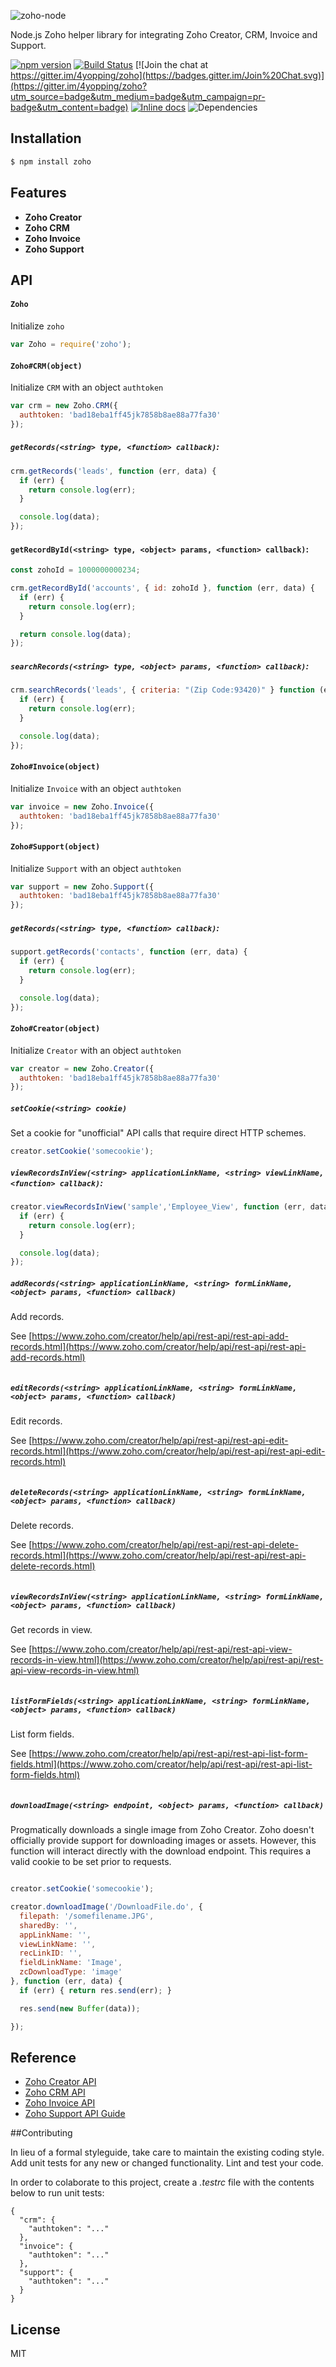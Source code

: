 ![zoho-node](https://monosnap.com/file/5S223w7651B8ksuXEFSrRH1tRwo1nS.png)

Node.js Zoho helper library for integrating Zoho Creator, CRM, Invoice and Support.

[![npm version](https://badge.fury.io/js/zoho.svg)](http://badge.fury.io/js/zoho)
[![Build Status](https://travis-ci.org/4yopping/zoho.svg)](https://travis-ci.org/4yopping/zoho)
[![Join the chat at https://gitter.im/4yopping/zoho](https://badges.gitter.im/Join%20Chat.svg)](https://gitter.im/4yopping/zoho?utm_source=badge&utm_medium=badge&utm_campaign=pr-badge&utm_content=badge)
[![Inline docs](http://inch-ci.org/github/4yopping/zoho.svg?branch=master)](http://inch-ci.org/github/4yopping/zoho)
![Dependencies](https://david-dm.org/4yopping/zoho.svg)

## Installation

```bash
$ npm install zoho
```

## Features

- **Zoho Creator**
- **Zoho CRM**
- **Zoho Invoice**
- **Zoho Support**

## API

#### `Zoho`

Initialize `zoho`

```js
var Zoho = require('zoho');
```

#### `Zoho#CRM(object)`

Initialize `CRM` with an object `authtoken`

```js
var crm = new Zoho.CRM({
  authtoken: 'bad18eba1ff45jk7858b8ae88a77fa30'
});
```

##### `getRecords(<string> type, <function> callback)`:

```js
crm.getRecords('leads', function (err, data) {
  if (err) {
    return console.log(err);
  }

  console.log(data);
});
```

#### `getRecordById(<string> type, <object> params, <function> callback)`:

```js
const zohoId = 1000000000234;

crm.getRecordById('accounts', { id: zohoId }, function (err, data) {
  if (err) {
    return console.log(err);
  }

  return console.log(data);
});
```

##### `searchRecords(<string> type, <object> params, <function> callback)`:

```js
crm.searchRecords('leads', { criteria: "(Zip Code:93420)" } function (err, data) {
  if (err) {
    return console.log(err);
  }

  console.log(data);
});
```

#### `Zoho#Invoice(object)`

Initialize `Invoice` with an object `authtoken`

```js
var invoice = new Zoho.Invoice({
  authtoken: 'bad18eba1ff45jk7858b8ae88a77fa30'
});
```

#### `Zoho#Support(object)`

Initialize `Support` with an object `authtoken`

```js
var support = new Zoho.Support({
  authtoken: 'bad18eba1ff45jk7858b8ae88a77fa30'
});
```

##### `getRecords(<string> type, <function> callback)`:

```js
support.getRecords('contacts', function (err, data) {
  if (err) {
    return console.log(err);
  }

  console.log(data);
});
```

#### `Zoho#Creator(object)`

Initialize `Creator` with an object `authtoken`

```js
var creator = new Zoho.Creator({
  authtoken: 'bad18eba1ff45jk7858b8ae88a77fa30'
});
```

##### `setCookie(<string> cookie)`

Set a cookie for "unofficial" API calls that require direct HTTP schemes.

```js
creator.setCookie('somecookie');
```

##### `viewRecordsInView(<string> applicationLinkName, <string> viewLinkName, <function> callback)`:

```js
creator.viewRecordsInView('sample','Employee_View', function (err, data) {
  if (err) {
    return console.log(err);
  }

  console.log(data);
});
```

##### `addRecords(<string> applicationLinkName, <string> formLinkName, <object> params, <function> callback)`

Add records.

See [https://www.zoho.com/creator/help/api/rest-api/rest-api-add-records.html](https://www.zoho.com/creator/help/api/rest-api/rest-api-add-records.html)

```js

```

##### `editRecords(<string> applicationLinkName, <string> formLinkName, <object> params, <function> callback)`

Edit records.

See [https://www.zoho.com/creator/help/api/rest-api/rest-api-edit-records.html](https://www.zoho.com/creator/help/api/rest-api/rest-api-edit-records.html)

```js

```

##### `deleteRecords(<string> applicationLinkName, <string> formLinkName, <object> params, <function> callback)`

Delete records.

See [https://www.zoho.com/creator/help/api/rest-api/rest-api-delete-records.html](https://www.zoho.com/creator/help/api/rest-api/rest-api-delete-records.html)

```js

```

##### `viewRecordsInView(<string> applicationLinkName, <string> formLinkName, <object> params, <function> callback)`

Get records in view.

See [https://www.zoho.com/creator/help/api/rest-api/rest-api-view-records-in-view.html](https://www.zoho.com/creator/help/api/rest-api/rest-api-view-records-in-view.html)

```js

```

##### `listFormFields(<string> applicationLinkName, <string> formLinkName, <object> params, <function> callback)`

List form fields.

See [https://www.zoho.com/creator/help/api/rest-api/rest-api-list-form-fields.html](https://www.zoho.com/creator/help/api/rest-api/rest-api-list-form-fields.html)

```js

```

##### `downloadImage(<string> endpoint, <object> params, <function> callback)`

Progmatically downloads a single image from Zoho Creator. Zoho doesn't officially provide support for downloading images or assets. However, this function will interact directly with the download endpoint.  This requires a valid cookie to be set prior to requests.

```js

creator.setCookie('somecookie');

creator.downloadImage('/DownloadFile.do', {
  filepath: '/somefilename.JPG',
  sharedBy: '',
  appLinkName: '',
  viewLinkName: '',
  recLinkID: '',
  fieldLinkName: 'Image',
  zcDownloadType: 'image'
}, function (err, data) {
  if (err) { return res.send(err); }

  res.send(new Buffer(data));

});
```

## Reference

* [Zoho Creator API](https://www.zoho.com/creator/help/api/rest-api/zoho-creator-rest-api.html)
* [Zoho CRM API](https://www.zoho.com/crm/help/api)
* [Zoho Invoice API](https://www.zoho.com/invoice/api/v3)
* [Zoho Support API Guide](https://www.zoho.com/support/help/api-guide.html)



##Contributing

In lieu of a formal styleguide, take care to maintain the existing coding style.
Add unit tests for any new or changed functionality. Lint and test your code.

In order to colaborate to this project, create a *.testrc* file with the contents below to run unit tests:

```
{
  "crm": {
    "authtoken": "..."
  },
  "invoice": {
    "authtoken": "..."
  },
  "support": {
    "authtoken": "..."
  }
}
```


## License

MIT
